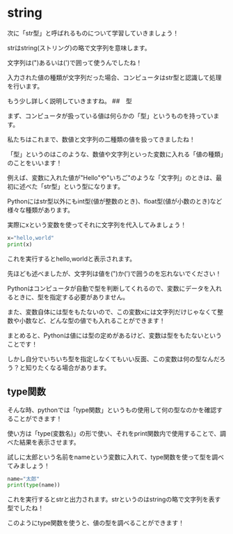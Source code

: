 # string

次に「str型」と呼ばれるものについて学習していきましょう！

strはstring(ストリング)の略で文字列を意味します。

文字列は(")あるいは(')で囲って使うんでしたね！

入力された値の種類が文字列だった場合、コンピュータはstr型と認識して処理を行います。

もう少し詳しく説明していきますね。
##　型

まず、コンピュータが扱っている値は何らかの「型」というものを持っています。

私たちはこれまで、数値と文字列の二種類の値を扱ってきましたね！

「型」というのはこのような、数値や文字列といった変数に入れる「値の種類」のことをいいます！

例えば、変数に入れた値が"Hello"や"いちご"のような「文字列」のときは、最初に述べた「str型」という型になります。

Pythonにはstr型以外にもint型(値が整数のとき)、float型(値が小数のとき)など様々な種類があります。

実際にxという変数を使ってそれに文字列を代入してみましょう！

```Python
x="hello,world"
print(x)
```
これを実行するとhello,worldと表示されます。

先ほども述べましたが、文字列は値を(")か(')で囲うのを忘れないでください！


Pythonはコンピュータが自動で型を判断してくれるので、変数にデータを入れるときに、型を指定する必要がありません。

また、変数自体には型をもたないので、この変数xには文字列だけじゃなくて整数や小数など、どんな型の値でも入れることができます！

まとめると、Pythonは値には型の定めがあるけど、変数は型をもたないということです！

しかし自分でいちいち型を指定しなくてもいい反面、この変数は何の型なんだろう？と知りたくなる場合があります。

## type関数

そんな時、pythonでは「type関数」というもの使用して何の型なのかを確認することができます！

使い方は「type(変数名)」の形で使い、それをprint関数内で使用することで、調べた結果を表示させます。

試しに太郎という名前をnameという変数に入れて、type関数を使って型を調べてみましょう！

```Python
name="太郎"
print(type(name))
```
これを実行するとstrと出力されます。strというのはstringの略で文字列を表す型でしたね！

このようにtype関数を使うと、値の型を調べることができます！

